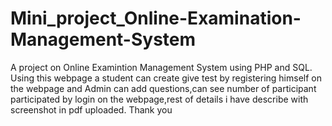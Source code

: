 # Mini_project_Online-Examination-Management-System
A project on Online Examintion Management System using PHP and SQL.
Using this webpage a student can create give  test by registering himself on the webpage and Admin can add questions,can see number of participant participated by login on the webpage,rest of details i have describe with screenshot in pdf uploaded.
                                                                              Thank you
